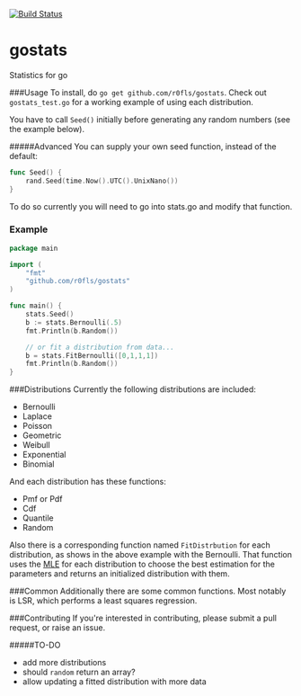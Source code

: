 [![Build Status](https://travis-ci.org/r0fls/gostats.png)](https://travis-ci.org/r0fls/gostats)
# gostats
Statistics for go

###Usage
To install, do `go get github.com/r0fls/gostats`. Check out `gostats_test.go` for a working example of using each distribution.

You have to call `Seed()` initially before generating any random numbers (see
the example below).

#####Advanced
You can supply your own seed function, instead of the default:
```go
func Seed() {
    rand.Seed(time.Now().UTC().UnixNano())
}
```
To do so currently you will need to go into stats.go and modify that function.

### Example
```go
package main

import (
    "fmt"
    "github.com/r0fls/gostats"
)

func main() {
    stats.Seed()
    b := stats.Bernoulli(.5)
    fmt.Println(b.Random())

    // or fit a distribution from data...
    b = stats.FitBernoulli([0,1,1,1])
    fmt.Println(b.Random())
}
```
###Distributions
Currently the following distributions are included:
- Bernoulli
- Laplace
- Poisson
- Geometric
- Weibull
- Exponential
- Binomial

And each distribution has these functions:
- Pmf or Pdf
- Cdf
- Quantile
- Random

Also there is a corresponding function named `FitDistrbution` for each distribution, as shows in the above example with the Bernoulli. That function uses the [MLE](https://en.wikipedia.org/wiki/Maximum_likelihood) for each distribution to choose the best estimation for the parameters and returns an initialized distribution with them.

###Common
Additionally there are some common functions. Most notably is LSR, which performs a least squares regression.

###Contributing
If you're interested in contributing, please submit a pull request, or raise an issue.

#####TO-DO
- add more distributions
- should `random` return an array?
- allow updating a fitted distribution with more data
